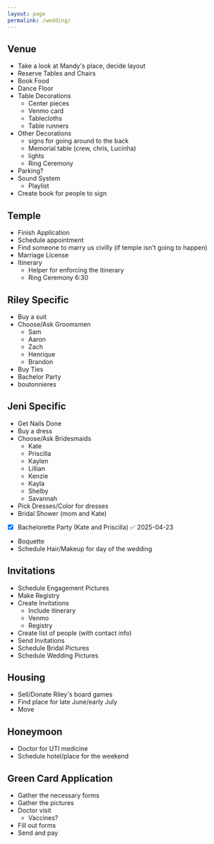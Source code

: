 ```yaml
---
layout: page
permalink: /wedding/
---
```


## Venue

- Take a look at Mandy's place, decide layout
- Reserve Tables and Chairs
- Book Food
- Dance Floor
- Table Decorations 
	- Center pieces
	- Venmo card
	- Tablecloths
	- Table runners
- Other Decorations
	- signs for going around to the back
	- Memorial table (crew, chris, Lucinha)
	- lights
	- Ring Ceremony
- Parking?
- Sound System
	- Playlist
- Create book for people to sign
	
## Temple

- Finish Application
- Schedule appointment
- Find someone to marry us civilly (if temple isn't going to happen)
- Marriage License
- Itinerary
	- Helper for enforcing the itinerary
	- Ring Ceremony 6:30

## Riley Specific

- Buy a suit
- Choose/Ask Groomsmen
	- Sam
	- Aaron
	- Zach
	- Henrique
	- Brandon
- Buy Ties
- Bachelor Party
- boutonnieres

## Jeni Specific

- Get Nails Done
- Buy a dress
- Choose/Ask Bridesmaids
	- Kate
	- Priscilla
	- Kaylen
	- Lillian
	- Kenzie
	- Kayla
	- Shelby
	- Savannah
- Pick Dresses/Color for dresses
- Bridal Shower (mom and Kate)
- [x] Bachelorette Party (Kate and Priscilla) ✅ 2025-04-23
- Boquette
- Schedule Hair/Makeup for day of the wedding

## Invitations

- Schedule Engagement Pictures
- Make Registry
- Create Invitations
	- Include itinerary
	- Venmo
	- Registry
- Create list of people (with contact info)
- Send Invitations
- Schedule Bridal Pictures
- Schedule Wedding Pictures

## Housing

- Sell/Donate Riley's board games
- Find place for late June/early July
- Move

## Honeymoon

- Doctor for UTI medicine
- Schedule hotel/place for the weekend

## Green Card Application

- Gather the necessary forms
- Gather the pictures
- Doctor visit
	- Vaccines?
- Fill out forms
- Send and pay

